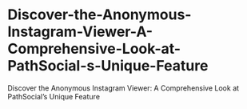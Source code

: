# Discover-the-Anonymous-Instagram-Viewer-A-Comprehensive-Look-at-PathSocial-s-Unique-Feature
Discover the Anonymous Instagram Viewer: A Comprehensive Look at PathSocial’s Unique Feature
